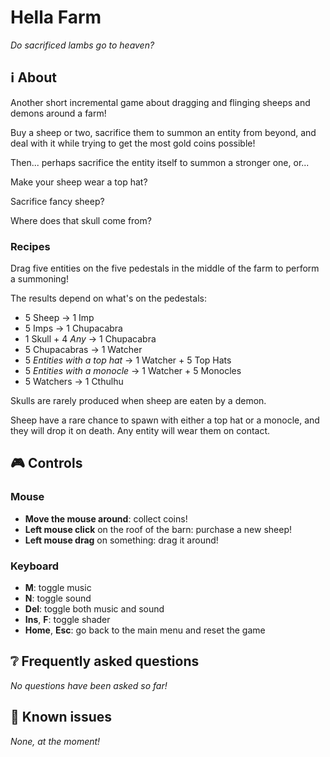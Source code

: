 # Hella Farm

*Do sacrificed lambs go to heaven?*

## ℹ️ About

Another short incremental game about dragging and flinging sheeps and demons around a farm!

Buy a sheep or two, sacrifice them to summon an entity from beyond, and deal with it while trying to get the most gold coins possible!

Then... perhaps sacrifice the entity itself to summon a stronger one, or...

Make your sheep wear a top hat?

Sacrifice fancy sheep?

Where does that skull come from?

### Recipes

Drag five entities on the five pedestals in the middle of the farm to perform a summoning!

The results depend on what's on the pedestals:

- 5 Sheep → 1 Imp
- 5 Imps → 1 Chupacabra
- 1 Skull + 4 *Any* → 1 Chupacabra
- 5 Chupacabras → 1 Watcher
- 5 *Entities with a top hat* → 1 Watcher + 5 Top Hats
- 5 *Entities with a monocle* → 1 Watcher + 5 Monocles
- 5 Watchers → 1 Cthulhu

Skulls are rarely produced when sheep are eaten by a demon.

Sheep have a rare chance to spawn with either a top hat or a monocle, and they will drop it on death. Any entity will wear them on contact.

## 🎮 Controls

### Mouse

- **Move the mouse around**: collect coins!
- **Left mouse click** on the roof of the barn: purchase a new sheep!
- **Left mouse drag** on something: drag it around! 

### Keyboard

- **M**: toggle music
- **N**: toggle sound
- **Del**: toggle both music and sound
- **Ins**, **F**: toggle shader
- **Home**, **Esc**: go back to the main menu and reset the game

## ❔ Frequently asked questions

*No questions have been asked so far!*

<!--

Q: How do I buy something?
A: Press the Buy button in the shop, place the ghost of the item you want to purchase (if necessary), then turn the jar upside down and take out the necessary amount of coins!

-->

## 🐛 Known issues

*None, at the moment!*